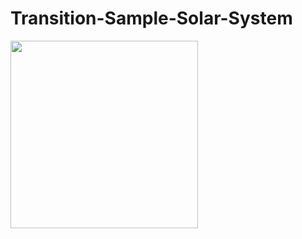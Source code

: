 # Transition-Sample-Solar-System
<img src="https://media.giphy.com/media/lTAuVW7z6fXfI0F8Ml/giphy.gif" width=300/>

